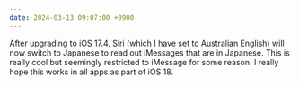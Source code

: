 ```yaml
---
date: 2024-03-13 09:07:00 +0900
---
```


After upgrading to iOS 17.4, Siri (which I have set to Australian English) will now switch to Japanese to read out iMessages that are in Japanese. This is really cool but seemingly restricted to iMessage for some reason. I really hope this works in all apps as part of iOS 18.
